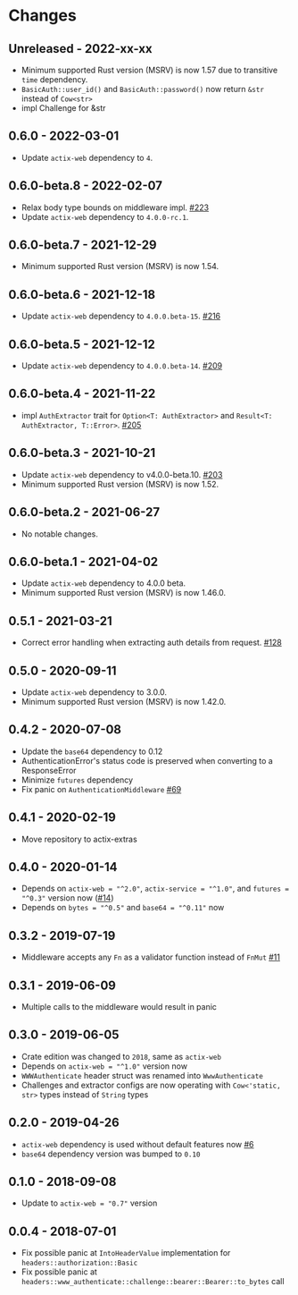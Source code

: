 # Changes

## Unreleased - 2022-xx-xx
- Minimum supported Rust version (MSRV) is now 1.57 due to transitive `time` dependency.
- `BasicAuth::user_id()` and `BasicAuth::password()` now return `&str` instead of `Cow<str>`
- impl Challenge for &str

## 0.6.0 - 2022-03-01
- Update `actix-web` dependency to `4`.


## 0.6.0-beta.8 - 2022-02-07
- Relax body type bounds on middleware impl. [#223]
- Update `actix-web` dependency to `4.0.0-rc.1`.

[#223]: https://github.com/actix/actix-extras/pull/223


## 0.6.0-beta.7 - 2021-12-29
- Minimum supported Rust version (MSRV) is now 1.54.


## 0.6.0-beta.6 - 2021-12-18
- Update `actix-web` dependency to `4.0.0.beta-15`. [#216]

[#216]: https://github.com/actix/actix-extras/pull/216


## 0.6.0-beta.5 - 2021-12-12
- Update `actix-web` dependency to `4.0.0.beta-14`. [#209]

[#209]: https://github.com/actix/actix-extras/pull/209


## 0.6.0-beta.4 - 2021-11-22
- impl `AuthExtractor` trait for `Option<T: AuthExtractor>` and `Result<T: AuthExtractor, T::Error>`. [#205]

[#205]: https://github.com/actix/actix-extras/pull/205


## 0.6.0-beta.3 - 2021-10-21
- Update `actix-web` dependency to v4.0.0-beta.10. [#203]
- Minimum supported Rust version (MSRV) is now 1.52.

[#203]: https://github.com/actix/actix-extras/pull/203


## 0.6.0-beta.2 - 2021-06-27
- No notable changes.


## 0.6.0-beta.1 - 2021-04-02
- Update `actix-web` dependency to 4.0.0 beta.
- Minimum supported Rust version (MSRV) is now 1.46.0.


## 0.5.1 - 2021-03-21
- Correct error handling when extracting auth details from request. [#128]

[#128]: https://github.com/actix/actix-extras/pull/128


## 0.5.0 - 2020-09-11
- Update `actix-web` dependency to 3.0.0.
- Minimum supported Rust version (MSRV) is now 1.42.0.


## 0.4.2 - 2020-07-08
- Update the `base64` dependency to 0.12
- AuthenticationError's status code is preserved when converting to a ResponseError
- Minimize `futures` dependency
- Fix panic on `AuthenticationMiddleware` [#69]

[#69]: https://github.com/actix/actix-web-httpauth/pull/69


## 0.4.1 - 2020-02-19
- Move repository to actix-extras


## 0.4.0 - 2020-01-14
- Depends on `actix-web = "^2.0"`, `actix-service = "^1.0"`, and `futures = "^0.3"` version now ([#14])
- Depends on `bytes = "^0.5"` and `base64 = "^0.11"` now

[#14]: https://github.com/actix/actix-web-httpauth/pull/14


## 0.3.2 - 2019-07-19
- Middleware accepts any `Fn` as a validator function instead of `FnMut` [#11]

[#11]: https://github.com/actix/actix-web-httpauth/pull/11


## 0.3.1 - 2019-06-09
- Multiple calls to the middleware would result in panic


## 0.3.0 - 2019-06-05
- Crate edition was changed to `2018`, same as `actix-web`
- Depends on `actix-web = "^1.0"` version now
- `WWWAuthenticate` header struct was renamed into `WwwAuthenticate`
- Challenges and extractor configs are now operating with `Cow<'static, str>` types instead of `String` types


## 0.2.0 - 2019-04-26
- `actix-web` dependency is used without default features now [#6]
- `base64` dependency version was bumped to `0.10`

[#6]: https://github.com/actix/actix-web-httpauth/pull/6


## 0.1.0 - 2018-09-08
- Update to `actix-web = "0.7"` version


## 0.0.4 - 2018-07-01
- Fix possible panic at `IntoHeaderValue` implementation for `headers::authorization::Basic`
- Fix possible panic at `headers::www_authenticate::challenge::bearer::Bearer::to_bytes` call
